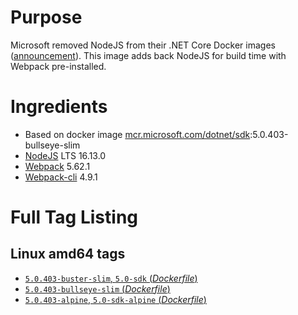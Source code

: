 # Purpose
Microsoft removed NodeJS from their .NET Core Docker images ([announcement](https://github.com/aspnet/Announcements/issues/298)). This image adds back NodeJS for build time with Webpack pre-installed.

# Ingredients
* Based on docker image [mcr.microsoft.com/dotnet/sdk](https://hub.docker.com/_/microsoft-dotnet-sdk/):5.0.403-bullseye-slim
* [NodeJS](https://nodejs.org/) LTS 16.13.0
* [Webpack](https://www.npmjs.com/package/webpack) 5.62.1
* [Webpack-cli](https://www.npmjs.com/package/webpack-cli) 4.9.1

# Full Tag Listing
## Linux amd64 tags
- [`5.0.403-buster-slim`, `5.0-sdk` (*Dockerfile*)](https://github.com/Mathieu79FI/dotnet-docker/blob/master/5.0/sdk/buster-slim/webpack/Dockerfile)
- [`5.0.403-bullseye-slim` (*Dockerfile*)](https://github.com/Mathieu79FI/dotnet-docker/blob/master/5.0/sdk/bullseye-slim/webpack/Dockerfile)
- [`5.0.403-alpine`, `5.0-sdk-alpine` (*Dockerfile*)](https://github.com/Mathieu79FI/dotnet-docker/blob/master/5.0/sdk/alpine/webpack/Dockerfile)
